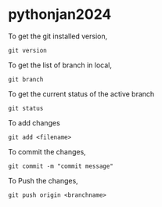 # pythonjan2024
To get the git installed version,

    git version

To get the list of branch in local,

    git branch

To get the current status of the active branch

    git status

To add changes

    git add <filename>

To commit the changes,

    git commit -m "commit message"

To Push the changes,

    git push origin <branchname>


